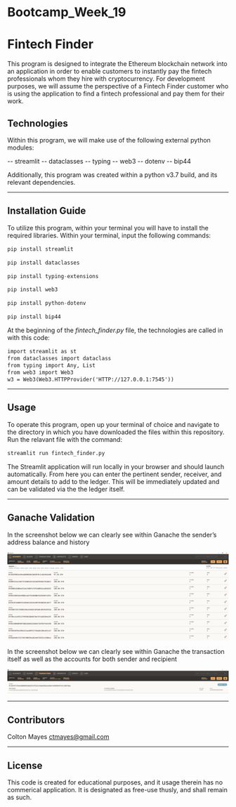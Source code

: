 # Bootcamp_Week_19

# Fintech Finder

This program is designed to integrate the Ethereum blockchain network into an application in order to enable customers to instantly pay the fintech professionals whom they hire with cryptocurrency. For development purposes, we will assume the perspective of a Fintech Finder customer who is using the application to find a fintech professional and pay them for their work.


## Technologies

Within this program, we will make use of the following external python modules:

  -- streamlit
  -- dataclasses
  -- typing
  -- web3
  -- dotenv
  -- bip44
  
  Additionally, this program was created within a python v3.7 build, and its relevant dependencies.

---

## Installation Guide

To utilize this program, within your terminal you will have to install the required libraries. Within your terminal, input the following commands:

```python
pip install streamlit
```

```python
pip install dataclasses
```

```python
pip install typing-extensions
```

```python
pip install web3
```

```python
pip install python-dotenv
```

```python
pip install bip44
```

At the beginning of the *fintech_finder.py* file, the technologies are called in with this code:

```
import streamlit as st
from dataclasses import dataclass
from typing import Any, List
from web3 import Web3
w3 = Web3(Web3.HTTPProvider('HTTP://127.0.0.1:7545'))
```

---

## Usage

To operate this program, open up your terminal of choice and navigate to the directory in which you have downloaded the files within this repository. Run the relavant file with the command: 

```python
streamlit run fintech_finder.py
```  

The Streamlit application will run locally in your browser and should launch automatically. From here you can enter the pertinent sender, receiver, and amount details to add to the ledger. This will be immediately updated and can be validated via the the ledger itself. 

---
## Ganache Validation

In the screenshot below we can clearly see within Ganache the sender’s address balance and history

![history](/Resources/ganache_accounts.PNG)

In the screenshot below we can clearly see within Ganache the transaction itself as well as the accounts for both sender and recipient

![transaction](/Resources/ganache_trans.PNG)


---

## Contributors

Colton Mayes ctmayes@gmail.com

---

## License

This code is created for educational purposes, and it usage therein has no commerical application. It is designated as free-use thusly, and shall remain as such.

